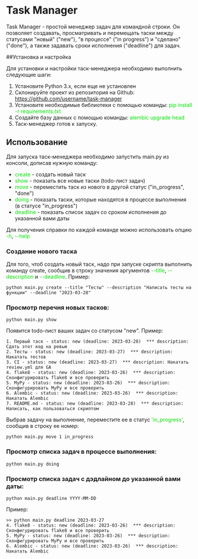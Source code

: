 # Task Manager

Task Manager - простой менеджер задач для командной строки. Он позволяет создавать, просматривать и перемещать таски между статусами "новый" ("new"), "в процессе" ("in progress") и "сделано" ("done"), а также задавать сроки исполнения ("deadline") для задач.

##Установка и настройка

Для установки и настройки таск-менеджера необходимо выполнить следующие шаги:

1. Установите Python 3.x, если еще не установлен
2. Склонируйте проект из репозитория на Github: https://github.com/username/task-manager
3. Установите необходимые библиотеки с помощью команды: <font color="#grey">pip install -r requirements.txt</font> 
4. Создайте базу данных с помощью команды: <font color="#grey">alembic upgrade head</font>
5. Таск-менеджер готов к запуску.

## Использование

Для запуска таск-менеджера необходимо запустить main.py из консоли, дописав нужную команду:

- <font color="#grey">create</font> - создать новый таск
- <font color="#grey">show</font>  - показать все новые таски (todo-лист задач)
- <font color="#grey">move</font>  - переместить таск из нового в другой статус ("in_progress", "done")
- <font color="#grey">doing</font>  - показать таски, которые находятся в процессе выполнения (в статусе "in_progress")
- <font color="#grey">deadline</font> - показать список задач со сроком исполнения до указанной вами даты

Для получения справки по каждой команде можно использовать опцию <font color="#grey">-h</font>, <font color="#grey">--help</font> 

### Создание нового таска
Для того, чтоб создать новый таск, надо при запуске скрипта выполнить команду create, сообщив в строку значения аргументов <font color="#grey">--title</font>, <font color="#grey">--description</font> и <font color="#grey">--deadline</font>. Пример:

    python main.py create --title "Тесты" --description "Написать тесты на функции" --deadline "2023-03-28"

### Просмотр перечня новых тасков:

    python main.py show

Появится todo-лист ваших задач со статусом "new". Пример:

    1. Первый таск - status: new (deadline: 2023-03-28)  *** description: Сдать этот код на ревью
    2. Тесты - status: new (deadline: 2023-03-27)  *** description: Накатать тестов
    3. CI - status: new (deadline: 2023-03-27)  *** description: Накатать review.yml для GA
    4. flake8 - status: new (deadline: 2023-03-26)  *** description: Сконфигурировать flake8 и все проверить
    5. MyPy - status: new (deadline: 2023-03-26)  *** description: Сконфигурировать MyPy и все проверить
    6. Alembic - status: new (deadline: 2023-03-26)  *** description: Накатать Alembic
    7. README.md - status: new (deadline: 2023-03-28)  *** description: Написать, как пользоваться скриптом

Выбрав задачу на выполнение, переместите ее в статус <font color="#grey">'in_progress'</font>, сообщив в строку ее номер:

    python main.py move 1 in_progress

### Просмотр списка задач в процессе выполнения:

    python main.py doing


### Просмотр списка задач с дэдлайном до указанной вами даты:

    python main.py deadline YYYY-MM-DD

Пример:

    >> python main.py deadline 2023-03-27 
    4. flake8 - status: new (deadline: 2023-03-26)  *** description: Сконфигурировать flake8 и все проверить
    5. MyPy - status: new (deadline: 2023-03-26)  *** description: Сконфигурировать MyPy и все проверить
    6. Alembic - status: new (deadline: 2023-03-26)  *** description: Накатать Alembic
